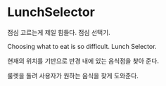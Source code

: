 # LunchSelector
점심 고르는게 제일 힘들다. 점심 선택기.

Choosing what to eat is so difficult. Lunch Selector.

현재의 위치를 기반으로 반경 내에 있는 음식점을 찾아 준다.

룰렛을 돌려 사용자가 원하는 음식을 찾게 도와준다.

